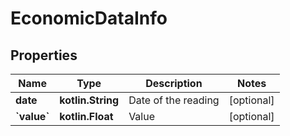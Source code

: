
# EconomicDataInfo

## Properties
Name | Type | Description | Notes
------------ | ------------- | ------------- | -------------
**date** | **kotlin.String** | Date of the reading |  [optional]
**&#x60;value&#x60;** | **kotlin.Float** | Value |  [optional]



